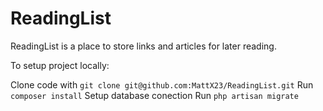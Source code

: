 # ReadingList

ReadingList is a place to store links and articles for later reading.

To setup project locally:

Clone code with `git clone git@github.com:MattX23/ReadingList.git`
Run `composer install`
Setup database conection
Run `php artisan migrate`
